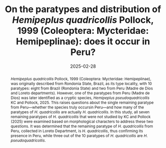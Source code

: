 ---
title: 'On the paratypes and distribution of <i>Hemipeplus quadricollis</i> Pollock, 1999 (Coleoptera: Mycteridae: Hemipeplinae): does it occur in Peru?'
date: '2025-02-28'
doi: ''
journal: Insecta Mundi
issue: '1106'
pagination: '1–7'
zoobank: 'urn:lsid:zoobank.org:pub:422C21B6-7701-4DC0-90C9-86DBCAD03B10'
authors:
  - first_name: 'K. C.'
    last_name: 'Snaja'
    affiliation: 'Florida State Collection of Arthropods, Florida Department of Agriculture and Consumer Services P.O. Box 147100, Gainesville, FL 32614-7100, USA'
    email: 'Sajankc143@gmail.com'
    orcid: 'https://orcid.org/0000-0002-2749-0738'

download: 'https://drive.google.com/file/d/1bwQKQnPA7NIJnTYyoL1uZrGV8jZrUK_i/view?usp=sharing'

supplementary:

keywords: 
  - Cryptic species
  - new records
  - palm beetles
  - sympatry

categories:
  - Coleoptera
  - Mycteridae
  - Hemipeplinae
  
references:
  - authors: Grouvelle A.
    year: 1896
    title: 'Nitidulides, Colydiides, Cucujides et Parnides recoltes par M. E. Gounelle au Bresil et autres Clavicornes d’Amerique. Annales de la Societe Entomologique de France 65'
    pages: 177–216
    doi: 
    url: 
    access: 

  - authors: ICZN [International Commission on Zoological Nomenclature].
    year: 1999
    title: 'International code of zoological nomenclature. Fourth edition. International Trust for Zoological Nomenclature; London'
    pages: 306 p
    doi: 
    url: 
    access: 

  - authors: KC S, Pollock DA.
    year: 2025
    title: 'Review of the Hemipeplinae (Coleoptera: Mycteridae) fauna of the world with descriptions of twenty-nine new species. Zootaxa 5574(1)'
    pages: 1–140
    doi: 
    url: 
    access: 

  - authors: Pollock DA.
    year: 1999
    title: 'Review of the New World Hemipeplinae (Coleoptera: Mycteridae) with descriptions of ten new species. Entomologica Scandinavica 30(1)'
    pages: 47–73
    doi: 
    url: 
    access:
 
abstract: '<i>Hemipeplus quadricollis </i>Pollock, 1999 (Coleoptera: Mycteridae: Hemipeplinae), was originally described from Rondonia State, Brazil, as its type locality, with 10 paratypes: eight from Brazil (Rondonia State) and two from Peru (Madre de Dios and Loreto departments). However, one of the paratypes from Peru (Madre de Dios) was later identified as a cryptic species, <i>Hemipeplus pseudoquadricollis </i>KC and Pollock, 2025. This raises questions about the single remaining paratype from Peru—whether the species truly occursin Peru—and how many of the paratypes of <i>H. quadricollis </i>are actually <i>H. quadricollis</i>. In this study, all seven remaining paratypes of <i>H. quadricollis </i>that were not studied by KC and Pollock (2025) were examined based on morphological characters to address these two questions. It was determined that the remaining paratype of <I>H</I>. <i>quadricollis </i>from Peru, collected in Loreto Department, is <I>H</I>. <i>quadricollis</i>, thus confirming its presence in Peru, while three out of the 10 paratypes of <I>H</I>. <i>quadricollis </i>are <I>H</I>. <i>pseudoquadricollis</i>.'

---
